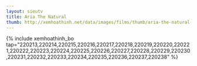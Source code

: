 ```yaml
---
layout: sieutv
title: Aria The Natural
thumb: http://xemhoathinh.net/data/images/films/thumb/aria-the-natural-aria-the-natural-2006.jpg
---
```

{% include xemhoathinh_bo tap="220213,220214,220215,220216,220217,220218,220219,220220,220221,220222,220223,220224,220225,220226,220227,220228,220229,220230,220231,220232,220233,220234,220235,220236,220237,220238" %} 
